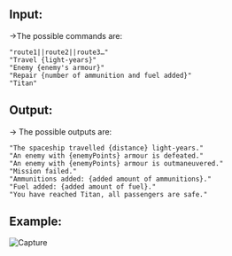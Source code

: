 ## Input:

->The possible commands are:

	"route1||route2||route3…"
	"Travel {light-years}"
	"Enemy {enemy's armour}"
	"Repair {number of ammunition and fuel added}"
	"Titan"

## Output: 

->	The possible outputs are:

	"The spaceship travelled {distance} light-years."
	"An enemy with {enemyPoints} armour is defeated."
	"An enemy with {enemyPoints} armour is outmaneuvered."
	"Mission failed."
	"Ammunitions added: {added amount of ammunitions}."
	"Fuel added: {added amount of fuel}."
	"You have reached Titan, all passengers are safe."
	
## Example:

![Capture](https://user-images.githubusercontent.com/45227327/197400769-a4d90e83-3d1f-4516-9c8a-823a5004aa69.PNG)

